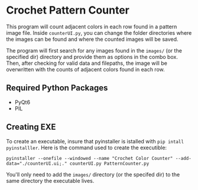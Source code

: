 # Crochet Pattern Counter

This program will count adjacent colors in each row found in a pattern image file. Inside `counterUI.py`, you can change the folder directories where the images can be found and where the counted images will be saved.

The program will first search for any images found in the `images/` (or the specified dir) directory and provide them as options in the combo box. Then, after checking for valid data and filepaths, the image will be overwritten with the counts of adjacent colors found in each row.

## Required Python Packages

- PyQt6
- PIL

## Creating EXE

To create an executable, insure that pyinstaller is istalled with `pip intall pyinstalller`. 
Here is the command used to create the executible: 
```
pyinstaller --onefile --windowed --name "Crochet Color Counter" --add-data="./counterUI.ui;." counterUI.py PatternCounter.py
```

You'll only need to add the `images/` directory (or the specifed dir) to the same directory the executable lives.
